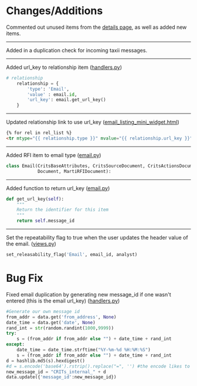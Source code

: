 # Changes/Additions

Commented out unused items from the [details page](templates/email_detail.html), as well as added new items.

---

Added in a duplication check for incoming taxii messages.  

---

Added url_key to relationship item ([handlers.py](handlers.py))

```python
# relationship
    relationship = {
        'type': 'Email',
        'value' : email.id,
        'url_key': email.get_url_key()
    }
```

---

Updated relationship link to use url_key ([email_listing_mini_widget.html](email_listing_mini_widget.html))

```html
{% for rel in rel_list %}
<tr mtype="{{ relationship.type }}" mvalue="{{ relationship.url_key }}" rtype="{{ rel_type }}"...
```

---

Added RFI item to email type ([email.py](email.py))

```python
class Email(CritsBaseAttributes, CritsSourceDocument, CritsActionsDocument,
            Document, MartiRFIDocument):
```

---

Added function to return url_key ([email.py](email.py))

```python
def get_url_key(self):
    """
    Return the identifier for this item
    """
    return self.message_id
```

---

Set the repeatability flag to true when the user updates the header value of the email. ([views.py](views.py))

```python
set_releasability_flag('Email', email_id, analyst)
```

# Bug Fix

Fixed email duplication by generating new message_id if one wasn't entered (this is the email url_key) ([handlers.py](handlers.py))

```python
#Generate our own message id
from_addr = data.get('from_address', None)
date_time = data.get('date', None)
rand_int = str(random.randint(1000,9999))
try:
    s = (from_addr if from_addr else "") + date_time + rand_int
except:
    date_time = date_time.strftime("%Y-%m-%d %H:%M:%S")
    s = (from_addr if from_addr else "") + date_time + rand_int
d = hashlib.md5(s).hexdigest()
#d = s.encode('base64').rstrip().replace("=", '') #the encode likes to add '==\n' at the end and this breaks the gui
new_message_id = "CRITs_internal_" + d
data.update({'message_id':new_message_id})
```
